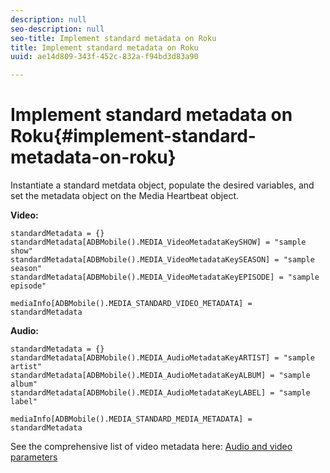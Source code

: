 ```yaml
---
description: null
seo-description: null
seo-title: Implement standard metadata on Roku
title: Implement standard metadata on Roku
uuid: ae14d809-343f-452c-832a-f94bd3d83a90

---
```


# Implement standard metadata on Roku{#implement-standard-metadata-on-roku}

Instantiate a standard metdata object, populate the desired variables, and set the metadata object on the Media Heartbeat object. 

**Video:**

```
standardMetadata = {} 
standardMetadata[ADBMobile().MEDIA_VideoMetadataKeySHOW] = "sample show" 
standardMetadata[ADBMobile().MEDIA_VideoMetadataKeySEASON] = "sample season" 
standardMetadata[ADBMobile().MEDIA_VideoMetadataKeyEPISODE] = "sample episode" 

mediaInfo[ADBMobile().MEDIA_STANDARD_VIDEO_METADATA] = standardMetadata 
```

**Audio:**

```
standardMetadata = {} 
standardMetadata[ADBMobile().MEDIA_AudioMetadataKeyARTIST] = "sample artist" 
standardMetadata[ADBMobile().MEDIA_AudioMetadataKeyALBUM] = "sample album" 
standardMetadata[ADBMobile().MEDIA_AudioMetadataKeyLABEL] = "sample label"

mediaInfo[ADBMobile().MEDIA_STANDARD_MEDIA_METADATA] = standardMetadata 
```

See the comprehensive list of video metadata here: [Audio and video parameters](../../../metrics-and-metadata/audio-video-parameters.md)
